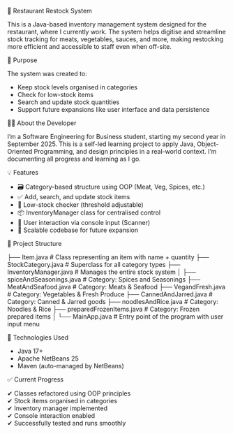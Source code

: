 🍜 Restaurant Restock System

This is a Java-based inventory management system designed for 
the restaurant, where I currently work. The system helps digitise and 
streamline stock tracking for meats, vegetables, sauces, and more,
making restocking more efficient and accessible to staff even when off-site.

📌 Purpose

The system was created to:
- Keep stock levels organised in categories
- Check for low-stock items
- Search and update stock quantities
- Support future expansions like user interface and data persistence

👨‍💻 About the Developer

I’m a Software Engineering for Business student, starting my second year in September 2025. 
This is a self-led learning project to apply Java, Object-Oriented Programming, 
and design principles in a real-world context. 
I’m documenting all progress and learning as I go.

💡 Features

- 🗃️ Category-based structure using OOP (Meat, Veg, Spices, etc.)
- ✅ Add, search, and update stock items
- 🔎 Low-stock checker (threshold adjustable)
- 📦 InventoryManager class for centralised control
- 🧪 User interaction via console input (Scanner)
- 🧱 Scalable codebase for future expansion

🧱 Project Structure

├── Item.java # Class representing an item with name + quantity
├── StockCategory.java # Superclass for all category types
├── InventoryManager.java # Manages the entire stock system
│
├── spiceAndSeasonings.java # Category: Spices and Seasonings
├── MeatAndSeafood.java # Category: Meats & Seafood
├── VegandFresh.java # Category: Vegetables & Fresh Produce
├── CannedAndJarred.java # Category: Canned & Jarred goods
├── noodlesAndRice.java # Category: Noodles & Rice
├── preparedFrozenItems.java # Category: Frozen prepared items
│
└── MainApp.java # Entry point of the program with user input menu

🔧 Technologies Used

- Java 17+  
- Apache NetBeans 25  
- Maven (auto-managed by NetBeans)

✅ Current Progress

✔ Classes refactored using OOP principles  
✔ Stock items organised in categories  
✔ Inventory manager implemented  
✔ Console interaction enabled  
✔ Successfully tested and runs smoothly 
